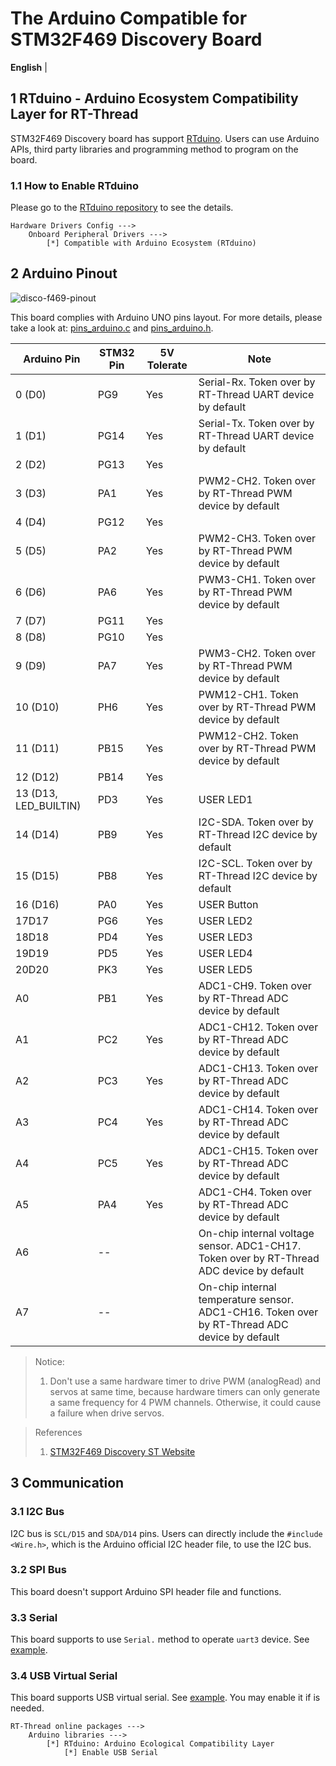 # The Arduino Compatible for STM32F469 Discovery Board

**English** | [](README_zh.md)

## 1 RTduino - Arduino Ecosystem Compatibility Layer for RT-Thread

STM32F469 Discovery board has support [RTduino](https://github.com/RTduino/RTduino). Users can use Arduino APIs, third party libraries and programming method to program on the board.

### 1.1 How to Enable RTduino

Please go to the [RTduino repository](https://github.com/RTduino/RTduino) to see the details.

```Kconfig
Hardware Drivers Config --->
    Onboard Peripheral Drivers --->
        [*] Compatible with Arduino Ecosystem (RTduino)
```

## 2 Arduino Pinout

![disco-f469-pinout](disco-f469-pinout.png)

This board complies with Arduino UNO pins layout. For more details, please take a look at: [pins_arduino.c](pins_arduino.c) and [pins_arduino.h](pins_arduino.h).

| Arduino Pin           | STM32 Pin | 5V Tolerate | Note                                                                                          |
| --------------------- | --------- | ----------- | --------------------------------------------------------------------------------------------- |
| 0 (D0)                | PG9       | Yes         | Serial-Rx. Token over by RT-Thread UART device by default                                     |
| 1 (D1)                | PG14      | Yes         | Serial-Tx. Token over by RT-Thread UART device by default                                     |
| 2 (D2)                | PG13      | Yes         |                                                                                               |
| 3 (D3)                | PA1       | Yes         | PWM2-CH2. Token over by RT-Thread PWM device by default                                       |
| 4 (D4)                | PG12      | Yes         |                                                                                               |
| 5 (D5)                | PA2       | Yes         | PWM2-CH3. Token over by RT-Thread PWM device by default                                       |
| 6 (D6)                | PA6       | Yes         | PWM3-CH1. Token over by RT-Thread PWM device by default                                       |
| 7 (D7)                | PG11      | Yes         |                                                                                               |
| 8 (D8)                | PG10      | Yes         |                                                                                               |
| 9 (D9)                | PA7       | Yes         | PWM3-CH2. Token over by RT-Thread PWM device by default                                       |
| 10 (D10)              | PH6       | Yes         | PWM12-CH1. Token over by RT-Thread PWM device by default                                      |
| 11 (D11)              | PB15      | Yes         | PWM12-CH2. Token over by RT-Thread PWM device by default                                      |
| 12 (D12)              | PB14      | Yes         |                                                                                               |
| 13 (D13, LED_BUILTIN) | PD3       | Yes         | USER LED1                                                                                     |
| 14 (D14)              | PB9       | Yes         | I2C-SDA. Token over by RT-Thread I2C device by default                                        |
| 15 (D15)              | PB8       | Yes         | I2C-SCL. Token over by RT-Thread I2C device by default                                        |
| 16 (D16)              | PA0       | Yes         | USER Button                                                                                   |
| 17D17               | PG6       | Yes         | USER LED2                                                                                     |
| 18D18               | PD4       | Yes         | USER LED3                                                                                     |
| 19D19               | PD5       | Yes         | USER LED4                                                                                     |
| 20D20               | PK3       | Yes         | USER LED5                                                                                     |
| A0                    | PB1       | Yes         | ADC1-CH9. Token over by RT-Thread ADC device by default                                       |
| A1                    | PC2       | Yes         | ADC1-CH12. Token over by RT-Thread ADC device by default                                      |
| A2                    | PC3       | Yes         | ADC1-CH13. Token over by RT-Thread ADC device by default                                      |
| A3                    | PC4       | Yes         | ADC1-CH14. Token over by RT-Thread ADC device by default                                      |
| A4                    | PC5       | Yes         | ADC1-CH15. Token over by RT-Thread ADC device by default                                      |
| A5                    | PA4       | Yes         | ADC1-CH4. Token over by RT-Thread ADC device by default                                       |
| A6                    | --        |             | On-chip internal voltage sensor. ADC1-CH17. Token over by RT-Thread ADC device by default     |
| A7                    | --        |             | On-chip internal temperature sensor. ADC1-CH16. Token over by RT-Thread ADC device by default |

> Notice:
> 
> 1. Don't use a same hardware timer to drive PWM (analogRead) and servos at same time, because hardware timers can only generate a same frequency for 4 PWM channels. Otherwise, it could cause a failure when drive servos.

> References
> 
> 1. [STM32F469 Discovery ST Website](https://www.st.com/en/evaluation-tools/32f469idiscovery.html#documentation)

## 3 Communication

### 3.1 I2C Bus

I2C bus is `SCL/D15` and `SDA/D14` pins. Users can directly include the `#include <Wire.h>`, which is the Arduino official I2C header file, to use the I2C bus.

### 3.2 SPI Bus

This board doesn't support Arduino SPI header file and functions.

### 3.3 Serial

This board supports to use `Serial.` method to operate `uart3` device. See [example](https://github.com/RTduino/RTduino/blob/master/examples/Basic/helloworld.cpp).

### 3.4 USB Virtual Serial

This board supports USB virtual serial. See [example](https://github.com/RTduino/RTduino/tree/master/examples/USBSerial). You may enable it if is needed.

```Kconfig
RT-Thread online packages --->
    Arduino libraries --->
        [*] RTduino: Arduino Ecological Compatibility Layer
            [*] Enable USB Serial
```
